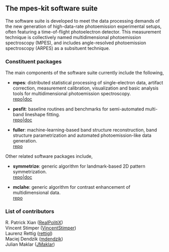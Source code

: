 ## The **mpes-kit** software suite

The software suite is developed to meet the data processing demands of the new generation of high-data-rate photoemission experimental setups, often featuring a time-of-flight photoelectron detector. This measurement technique is collectively named multidimensional photoemission spectroscopy (MPES), and includes angle-resolved photoemission spectroscopy (ARPES) as a subsituent technique.

### Constituent packages

The main components of the software suite currently include the following,

- **mpes**: distributed statistical processing of single-electron data, artifact correction, measurement calibration, visualization and basic analysis tools for multidimensional photoemission spectroscopy. <br/>
[repo](https://github.com/mpes-kit/mpes)|[doc](https://mpes-kit.github.io/mpes/html/index.html)

- **pesfit**: baseline routines and benchmarks for semi-automated multi-band lineshape fitting. <br/>
[repo](https://github.com/mpes-kit/pesfit)|[doc](https://mpes-kit.github.io/pesfit/html/index.html)

- **fuller**: machine-learning-based band structure reconstruction, band structure parametrization and automated photoemission-like data generation.<br/>
[repo](https://github.com/mpes-kit/fuller)

Other related software packages include,

- **symmetrize**: generic algorithm for landmark-based 2D pattern symmetrization.<br/>
[repo](https://github.com/RealPolitiX/symmetrize)|[doc](https://realpolitix.github.io/symmetrize/html/index.html)

- **mclahe**: generic algorithm for contrast enhancement of multidimensional data.<br/>
[repo](https://github.com/VincentStimper/mclahe)

### List of contributors

R. Patrick Xian ([RealPolitiX](https://github.com/RealPolitiX))<br/>
Vincent Stimper ([VincentStimper](https://github.com/VincentStimper))<br/>
Laurenz Rettig ([rettigl](https://github.com/rettigl))<br/>
Maciej Dendzik ([mdendzik](https://github.com/mdendzik))<br/>
Julian Maklar ([JMaklar](https://github.com/jmaklar))
